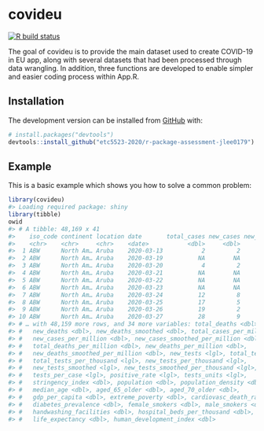 
<!-- README.md is generated from README.Rmd. Please edit that file -->

# covideu

<!-- badges: start -->

[![R build
status](https://github.com/etc5523-2020/r-package-assessment-jlee0179/workflows/R-CMD-check/badge.svg)](https://github.com/etc5523-2020/r-package-assessment-jlee0179/actions)
<!-- badges: end -->

The goal of covideu is to provide the main dataset used to create
COVID-19 in EU app, along with several datasets that had been processed
through data wrangling. In addition, three functions are developed to
enable simpler and easier coding process within
App.R.

## Installation

<!-- You can install the released version of covideu from [CRAN](https://CRAN.R-project.org) with: -->

<!-- ``` r -->

<!-- install.packages("covideu") -->

<!-- ``` -->

The development version can be installed from
[GitHub](https://github.com/) with:

``` r
# install.packages("devtools")
devtools::install_github("etc5523-2020/r-package-assessment-jlee0179")
```

## Example

This is a basic example which shows you how to solve a common problem:

``` r
library(covideu)
#> Loading required package: shiny
library(tibble)
owid
#> # A tibble: 48,169 x 41
#>    iso_code continent location date       total_cases new_cases new_cases_smoot…
#>    <chr>    <chr>     <chr>    <date>           <dbl>     <dbl>            <dbl>
#>  1 ABW      North Am… Aruba    2020-03-13           2         2           NA    
#>  2 ABW      North Am… Aruba    2020-03-19          NA        NA            0.286
#>  3 ABW      North Am… Aruba    2020-03-20           4         2            0.286
#>  4 ABW      North Am… Aruba    2020-03-21          NA        NA            0.286
#>  5 ABW      North Am… Aruba    2020-03-22          NA        NA            0.286
#>  6 ABW      North Am… Aruba    2020-03-23          NA        NA            0.286
#>  7 ABW      North Am… Aruba    2020-03-24          12         8            1.43 
#>  8 ABW      North Am… Aruba    2020-03-25          17         5            2.14 
#>  9 ABW      North Am… Aruba    2020-03-26          19         2            2.43 
#> 10 ABW      North Am… Aruba    2020-03-27          28         9            3.43 
#> # … with 48,159 more rows, and 34 more variables: total_deaths <dbl>,
#> #   new_deaths <dbl>, new_deaths_smoothed <dbl>, total_cases_per_million <dbl>,
#> #   new_cases_per_million <dbl>, new_cases_smoothed_per_million <dbl>,
#> #   total_deaths_per_million <dbl>, new_deaths_per_million <dbl>,
#> #   new_deaths_smoothed_per_million <dbl>, new_tests <lgl>, total_tests <lgl>,
#> #   total_tests_per_thousand <lgl>, new_tests_per_thousand <lgl>,
#> #   new_tests_smoothed <lgl>, new_tests_smoothed_per_thousand <lgl>,
#> #   tests_per_case <lgl>, positive_rate <lgl>, tests_units <lgl>,
#> #   stringency_index <dbl>, population <dbl>, population_density <dbl>,
#> #   median_age <dbl>, aged_65_older <dbl>, aged_70_older <dbl>,
#> #   gdp_per_capita <dbl>, extreme_poverty <dbl>, cardiovasc_death_rate <dbl>,
#> #   diabetes_prevalence <dbl>, female_smokers <dbl>, male_smokers <dbl>,
#> #   handwashing_facilities <dbl>, hospital_beds_per_thousand <dbl>,
#> #   life_expectancy <dbl>, human_development_index <dbl>
```
